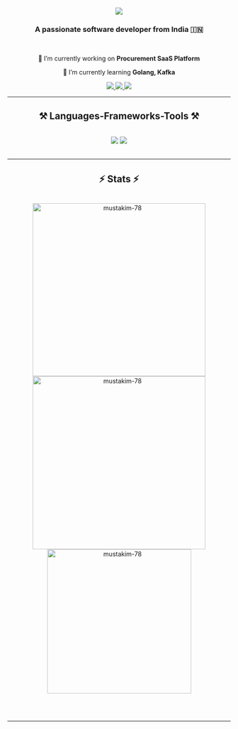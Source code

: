 <h1 align="center">
    <img src="https://readme-typing-svg.herokuapp.com/?font=Righteous&size=35&center=true&vCenter=true&width=500&height=70&duration=4000&lines=Hi+There!+👋;+I'm+Mustakim+Godil!;" />
</h1>

<h3 align="center">A passionate software developer from India 🇮🇳</h3>

<br/>

<div align="center">
 
 🔭 I’m currently working on **Procurement SaaS Platform**
 
 🌱 I’m currently learning **Golang, Kafka**

 </div>
 
<div align="center"> 
  <a href="mailto:mustakimgodil23@gmail.com">
    <img src="https://img.shields.io/badge/Gmail-333333?style=for-the-badge&logo=gmail&logoColor=red" />
  </a>
  <a href="https://linkedin.com/in/mustakim-godil-99b09b158" target="_blank">
    <img src="https://img.shields.io/badge/LinkedIn-0077B5?style=for-the-badge&logo=linkedin&logoColor=white" target="_blank" />
  </a>
  <a href="https://github.com/Mustakim-78" target="_blank">
     <img src="https://img.shields.io/badge/Portfolio-FF5722?style=for-the-badge&logo=todoist&logoColor=white" target="_blank" /> <!-- sqlite, safari, google-chrome are other good icon options -->
  </a>
</div>

 <hr/>
 
<h2 align="center">⚒️ Languages-Frameworks-Tools ⚒️</h2>
<br/>
<div align="center">
    <img src="https://skillicons.dev/icons?i=react,bootstrap,html,css,vscode,github,git" />
    <img src="https://skillicons.dev/icons?i=nodejs,python,javascript,typescript,express,mongodb,c,java,mysql,dynamodb,aws" /><br>
</div>

<br/>
<hr/>


<h2 align="center">⚡ Stats ⚡</h2>
<br>
<div align=center>
  <img width=390 src="https://github-readme-streak-stats.herokuapp.com/?user=mustakim-78&" alt="mustakim-78""/>
  <img width=390 src="https://github-readme-stats.vercel.app/api?username=mustakim-78&show_icons=true&locale=en" alt="mustakim-78"" />
  <br/>
  <img width=325 align="center" src="https://github-readme-stats.vercel.app/api/top-langs?username=mustakim-78&show_icons=true&locale=en&layout=compact" alt="mustakim-78" />
</div>

<br/><br/>

<hr/>

<br/>
